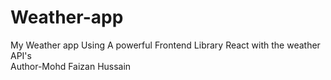 # Weather-app
My Weather app Using A powerful Frontend Library React with the weather API's
<br>
Author-Mohd Faizan Hussain

